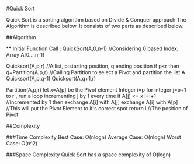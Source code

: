 #Quick Sort

Quick Sort is a sorting algorithm based on Divide & Conquer approach
The Algorithm is described below. It consists of two parts as described below.

##Algorithm

** Initial Function Call : QuickSort(A,0,n-1) //Considering 0 based Index, Array A[0....n-1]

Quicksort(A,p,r) //A:list, p:starting position, q:ending position
if p<r then
  q=Partition(A,p,r)  //Calling Partition to select a Pivot and partition the list A
  Quicksort(A,p,q-1)
  Quicksort(A,q+1,r)

Partition(A,p,r)
  let x=A[p] be the Pivot element
  Integer i=p
  for integer j=p+1 to r , run a loop incrementing j by 1 every time
    if A[j] <= x
      i=i+1 //Incremented by 1
      then exchange A[i] with A[j]
  exchange A[i] with A[p] //This will put the Pivot Element to it's correct spot
  return i //The position of Pivot  
  
##Complexity
  
###Time Complexity
Best Case: O(nlogn)
Average Case: O(nlogn)
Worst Case: O(n^2) 
  
###Space Complexity
Quick Sort has a space complexity of O(logn)
